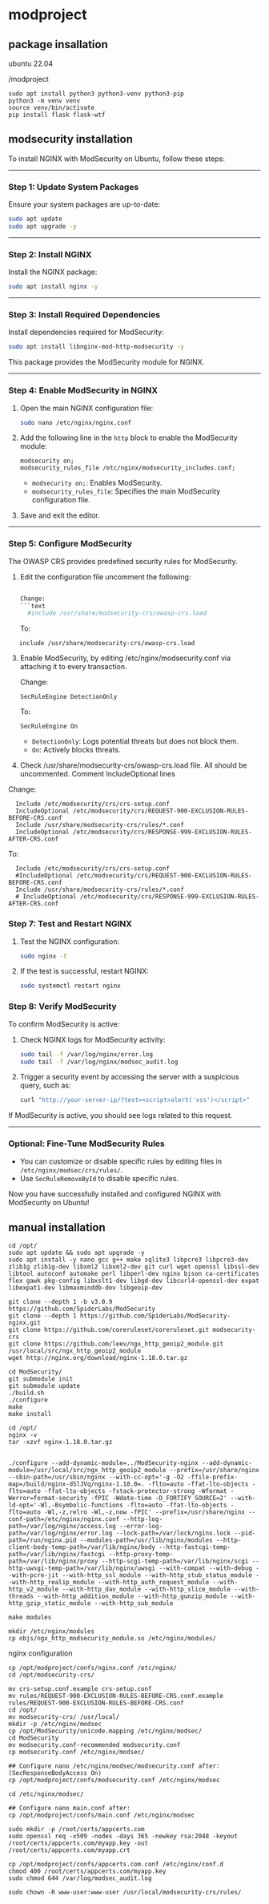 # modproject

## package insallation

ubuntu 22.04

/modproject
```
sudo apt install python3 python3-venv python3-pip
python3 -m venv venv
source venv/bin/activate
pip install flask flask-wtf
```




## modsecurity installation

To install NGINX with ModSecurity on Ubuntu, follow these steps:

---

### **Step 1: Update System Packages**
Ensure your system packages are up-to-date:
```bash
sudo apt update
sudo apt upgrade -y
```

---

### **Step 2: Install NGINX**
Install the NGINX package:
```bash
sudo apt install nginx -y
```

---

### **Step 3: Install Required Dependencies**
Install dependencies required for ModSecurity:
```bash
sudo apt install libnginx-mod-http-modsecurity -y
```

This package provides the ModSecurity module for NGINX.

---

### **Step 4: Enable ModSecurity in NGINX**
1. Open the main NGINX configuration file:
   ```bash
   sudo nano /etc/nginx/nginx.conf
   ```

2. Add the following line in the `http` block to enable the ModSecurity module:
   ```nginx
   modsecurity on;
   modsecurity_rules_file /etc/nginx/modsecurity_includes.conf;
   ```

   - `modsecurity on;`: Enables ModSecurity.
   - `modsecurity_rules_file`: Specifies the main ModSecurity configuration file.

3. Save and exit the editor.

---

### **Step 5: Configure ModSecurity**

The OWASP CRS provides predefined security rules for ModSecurity.
1. Edit the configuration file uncomment  the following:

   ```bash

   Change:
   ```text 
     #include /usr/share/modsecurity-crs/owasp-crs.load
   ```
   To:
  ```text
     include /usr/share/modsecurity-crs/owasp-crs.load
  ```


3. Enable ModSecurity, by editing /etc/nginx/modsecurity.conf via attaching it to every transaction.
   
   Change:
   ```text
   SecRuleEngine DetectionOnly
   ```
   To:
   ```text
   SecRuleEngine On
   ```

   - `DetectionOnly`: Logs potential threats but does not block them.
   - `On`: Actively blocks threats.

4. Check /usr/share/modsecurity-crs/owasp-crs.load file. All should be uncommented. Comment IncludeOptional lines

  Change:
  ```text
    Include /etc/modsecurity/crs/crs-setup.conf
    IncludeOptional /etc/modsecurity/crs/REQUEST-900-EXCLUSION-RULES-BEFORE-CRS.conf
    Include /usr/share/modsecurity-crs/rules/*.conf
    IncludeOptional /etc/modsecurity/crs/RESPONSE-999-EXCLUSION-RULES-AFTER-CRS.conf
  ```

  To:
  ```text
    Include /etc/modsecurity/crs/crs-setup.conf
    #IncludeOptional /etc/modsecurity/crs/REQUEST-900-EXCLUSION-RULES-BEFORE-CRS.conf
    Include /usr/share/modsecurity-crs/rules/*.conf
    # IncludeOptional /etc/modsecurity/crs/RESPONSE-999-EXCLUSION-RULES-AFTER-CRS.conf
  ```


### **Step 7: Test and Restart NGINX**
1. Test the NGINX configuration:
   ```bash
   sudo nginx -t
   ```

2. If the test is successful, restart NGINX:
   ```bash
   sudo systemctl restart nginx
   ```



### **Step 8: Verify ModSecurity**
To confirm ModSecurity is active:
1. Check NGINX logs for ModSecurity activity:
   ```bash
   sudo tail -f /var/log/nginx/error.log
   sudo tail -f /var/log/nginx/modsec_audit.log
   ```

2. Trigger a security event by accessing the server with a suspicious query, such as:
   ```bash
   curl "http://your-server-ip/?test=<script>alert('xss')</script>"
   ```

If ModSecurity is active, you should see logs related to this request.

---

### Optional: Fine-Tune ModSecurity Rules
- You can customize or disable specific rules by editing files in `/etc/nginx/modsec/crs/rules/`.
- Use `SecRuleRemoveById` to disable specific rules.

Now you have successfully installed and configured NGINX with ModSecurity on Ubuntu!


## manual installation 
```
cd /opt/
sudo apt update && sudo apt upgrade -y
sudo apt install -y nano gcc g++ make sqlite3 libpcre3 libpcre3-dev zlib1g zlib1g-dev libxml2 libxml2-dev git curl wget openssl libssl-dev libtool autoconf automake perl libperl-dev nginx bison ca-certificates flex gawk pkg-config libxslt1-dev libgd-dev libcurl4-openssl-dev expat libexpat1-dev libmaxminddb-dev libgeoip-dev

git clone --depth 1 -b v3.0.9 https://github.com/SpiderLabs/ModSecurity
git clone --depth 1 https://github.com/SpiderLabs/ModSecurity-nginx.git
git clone https://github.com/coreruleset/coreruleset.git modsecurity-crs
git clone https://github.com/leev/ngx_http_geoip2_module.git /usr/local/src/ngx_http_geoip2_module
wget http://nginx.org/download/nginx-1.18.0.tar.gz

cd ModSecurity/
git submodule init
git submodule update
./build.sh
./configure
make
make install

cd /opt/
nginx -v
tar -xzvf nginx-1.18.0.tar.gz


./configure --add-dynamic-module=../ModSecurity-nginx --add-dynamic-module=/usr/local/src/ngx_http_geoip2_module --prefix=/usr/share/nginx --sbin-path=/usr/sbin/nginx --with-cc-opt='-g -O2 -ffile-prefix-map=/build/nginx-dSlJVq/nginx-1.18.0=. -flto=auto -ffat-lto-objects -flto=auto -ffat-lto-objects -fstack-protector-strong -Wformat -Werror=format-security -fPIC -Wdate-time -D_FORTIFY_SOURCE=2' --with-ld-opt='-Wl,-Bsymbolic-functions -flto=auto -ffat-lto-objects -flto=auto -Wl,-z,relro -Wl,-z,now -fPIC' --prefix=/usr/share/nginx --conf-path=/etc/nginx/nginx.conf --http-log-path=/var/log/nginx/access.log --error-log-path=/var/log/nginx/error.log --lock-path=/var/lock/nginx.lock --pid-path=/run/nginx.pid --modules-path=/usr/lib/nginx/modules --http-client-body-temp-path=/var/lib/nginx/body --http-fastcgi-temp-path=/var/lib/nginx/fastcgi --http-proxy-temp-path=/var/lib/nginx/proxy --http-scgi-temp-path=/var/lib/nginx/scgi --http-uwsgi-temp-path=/var/lib/nginx/uwsgi --with-compat --with-debug --with-pcre-jit --with-http_ssl_module --with-http_stub_status_module --with-http_realip_module --with-http_auth_request_module --with-http_v2_module --with-http_dav_module --with-http_slice_module --with-threads --with-http_addition_module --with-http_gunzip_module --with-http_gzip_static_module --with-http_sub_module

make modules

mkdir /etc/nginx/modules
cp objs/ngx_http_modsecurity_module.so /etc/nginx/modules/
```

nginx configuration
```
cp /opt/modproject/confs/nginx.conf /etc/nginx/
cd /opt/modsecurity-crs/

mv crs-setup.conf.example crs-setup.conf
mv rules/REQUEST-900-EXCLUSION-RULES-BEFORE-CRS.conf.example rules/REQUEST-900-EXCLUSION-RULES-BEFORE-CRS.conf
cd /opt/
mv modsecurity-crs/ /usr/local/
mkdir -p /etc/nginx/modsec
cp /opt/ModSecurity/unicode.mapping /etc/nginx/modsec/
cd ModSecurity
mv modsecurity.conf-recommended modsecurity.conf
cp modsecurity.conf /etc/nginx/modsec/

## Configure nano /etc/nginx/modsec/modsecurity.conf after: (SecResponseBodyAccess On)
cp /opt/modproject/confs/modsecurity.conf /etc/nginx/modsec

cd /etc/nginx/modsec/

## Configure nano main.conf after:
cp /opt/modproject/confs/main.conf /etc/nginx/modsec

sudo mkdir -p /root/certs/appcerts.com
sudo openssl req -x509 -nodes -days 365 -newkey rsa:2048 -keyout /root/certs/appcerts.com/myapp.key -out /root/certs/appcerts.com/myapp.crt

cp /opt/modproject/confs/appcerts.com.conf /etc/nginx/conf.d
chmod 400 /root/certs/appcerts.com/myapp.key
sudo chmod 644 /var/log/modsec_audit.log
```


```
sudo chown -R www-user:www-user /usr/local/modsecurity-crs/rules/
```